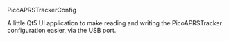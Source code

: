 PicoAPRSTrackerConfig

A little Qt5 UI application to make reading and writing the PicoAPRSTracker configuration easier, via the USB port.
